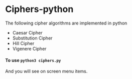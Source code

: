 # Ciphers-python
The following cipher algorithms are implemented in python

* Caesar Cipher 
* Substitution Cipher 
* Hill Cipher 
* Vigenere Cipher

#### To use ```python3 ciphers.py```
And you will see on screen menu items.
